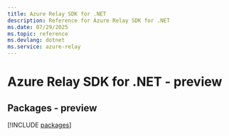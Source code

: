 ```yaml
---
title: Azure Relay SDK for .NET
description: Reference for Azure Relay SDK for .NET
ms.date: 07/29/2025
ms.topic: reference
ms.devlang: dotnet
ms.service: azure-relay
---
```

# Azure Relay SDK for .NET - preview
## Packages - preview
[!INCLUDE [packages](relay-index.md)]
